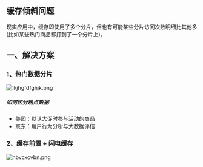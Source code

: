 ## 缓存倾斜问题
现实应用中，缓存即使用了多个分片，但也有可能某些分片访问次数明细比其他多(比如某些热门商品都打到了一个分片上)。

## 一、解决方案
### 1、热门数据分片
![lkjhgfdfghjk.png](https://pic.imgdb.cn/item/61e0dfe22ab3f51d91fd0c10.png)

##### 如何区分热点数据* 美团：默认大促时参与活动的商品* 京东：用户行为分析与大数据评估

### 2、缓存前置 + 闪电缓存
![nbvcxcvbn.png](https://pic.imgdb.cn/item/61e0dffc2ab3f51d91fd1d00.png)
